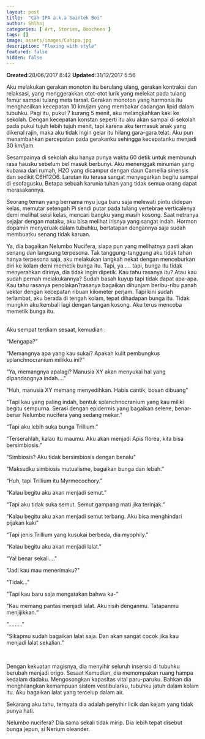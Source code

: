 ```yaml
---
layout: post
title:  "Cah IPA a.k.a Saintek Boi"
author: Shlhnj
categories: [ Art, Stories, Boocheen ]
tags: []
image: assets/images/Cahipa.jpg
description: "Flexing with style"
featured: false
hidden: false
---
```


**Created**:28/06/2017 8:42 **Updated**:31/12/2017 5:56 
 
Aku melakukan gerakan monoton itu berulang ulang, gerakan kontraksi dan relaksasi, yang menggerakkan otot-otot lurik yang melekat pada tulang femur sampai tulang meta tarsal. Gerakan monoton yang harmonis itu menghasilkan kecepatan 10 km/jam yang membakar cadangan lipid dalam tubuhku. Pagi itu, pukul 7 kurang 5 menit, aku melangkahkan kaki ke sekolah. Dengan kecepatan konstan seperti itu aku akan sampai di sekolah pada pukul tujuh lebih tujuh menit, tapi karena aku termasuk anak yang dikenal rajin, maka aku tidak ingin gelar itu hilang gara-gara telat. Aku pun menambahkan percepatan pada gerakanku sehingga kecepatanku menjadi 30 km/jam.

<span class="spoiler">Sesampainya di sekolah aku hanya punya waktu 60 detik untuk membunuh rasa hausku sebelum bel masuk berbunyi. Aku menenggak minuman yang kubawa dari rumah, H2O yang dicampur dengan daun Camellia sinensis dan sedikit C6H12O6. Larutan itu terasa sangat menyegarkan begitu sampai di esofagusku. Betapa sebuah karunia tuhan yang tidak semua orang dapat merasakannya.</span>

<span class="spoiler">Seorang teman yang bernama myu juga baru saja melewati pintu didepan kelas, memutar setengah Pi sendi putar pada tulang vertebrae verticalenya demi melihat seisi kelas, mencari bangku yang masih kosong. Saat netranya sejajar dengan mataku, aku bisa melihat irisnya yang sangat indah. Hormon dopamin menyeruak dalam tubuhku, bertatapan dengannya saja sudah membuatku senang tidak karuan.</span>

<span class="spoiler">Ya, dia bagaikan Nelumbo Nucifera, siapa pun yang melihatnya pasti akan senang dan langsung terpesona. Tak tanggung-tanggung aku tidak tahan hanya terpesona saja, aku melakukan langkah nekat dengan menceburkan diri ke kolam demi memetik bunga itu. Tapi, ya….. tapi, bunga itu tidak menyerahkan dirinya, dia tidak ingin dipetik. Kau tahu rasanya itu? Atau kau sudah pernah melakukannya? Sudah basah kuyup tapi tidak dapat apa-apa. Kau tahu rasanya penolakan?rasanya bagaikan dihunjam beribu-ribu panah vektor dengan kecepatan ribuan kilometer perjam. Tapi kini sudah terlambat, aku berada di tengah kolam, tepat dihadapan bunga itu. Tidak mungkin aku kembali lagi dengan tangan kosong. Aku terus mencoba memetik bunga itu.</span>

<br>

<span class="spoiler">
Aku sempat terdiam sesaat, kemudian :

“Mengapa?”

“Memangnya apa yang kau sukai? Apakah kulit pembungkus splanchnocranium milikku ini?”

“Ya, memangnya apalagi? Manusia XY akan menyukai hal yang dipandangnya indah...."

"Huh, manusia XY memang menyedihkan. Habis cantik, bosan dibuang"

"Tapi kau yang paling indah, bentuk splanchnocranium yang kau miliki begitu sempurna. Serasi dengan epidermis yang bagaikan selene, benar-benar Nelumbo nucifera yang sedang mekar.”

“Tapi aku lebih suka bunga Trillium.”

“Terserahlah, kalau itu maumu. Aku akan menjadi Apis florea, kita bisa bersimbiosis.”

“Simbiosis? Aku tidak bersimbiosis dengan benalu"

“Maksudku simbiosis mutualisme, bagaikan bunga dan lebah.”

“Huh, tapi Trillium itu Myrmecochory.”

“Kalau begitu aku akan menjadi semut.”

“Tapi aku tidak suka semut. Semut gampang mati jika terinjak.”

“Kalau begitu aku akan menjadi semut terbang. Aku bisa menghindari pijakan kaki”

“Tapi jenis Trillium yang kusukai berbeda, dia myophily.”

“Kalau begitu aku akan menjadi lalat.”

“Ya! benar sekali...."

"Jadi kau mau menerimaku?"

"Tidak..."

"Tapi kau baru saja mengatakan bahwa ka-"

"Kau memang pantas menjadi lalat. Aku risih denganmu. Tatapanmu menjijikkan.“

"........."

"Sikapmu sudah bagaikan lalat saja. Dan akan sangat cocok jika kau menjadi lalat sekalian."
</span>

<br>

<span class="spoiler">Dengan kekuatan magisnya, dia menyihir seluruh insersio di tubuhku berubah menjadi origo. Sesaat Kemudian, dia memompakan ruang hampa kedalam dadaku. Mengosongkan kapasitas vital paru-paruku. Bahkan dia menghilangkan kemampuan sistem vestibularku, tubuhku jatuh dalam kolam itu.
Aku bagaikan lalat yang tercelup dalam air.

Sekarang aku tahu, ternyata dia adalah penyihir licik dan kejam yang tidak punya hati.

Nelumbo nucifera? Dia sama sekali tidak mirip. Dia lebih tepat disebut bunga jepun, si Nerium oleander.</span>
